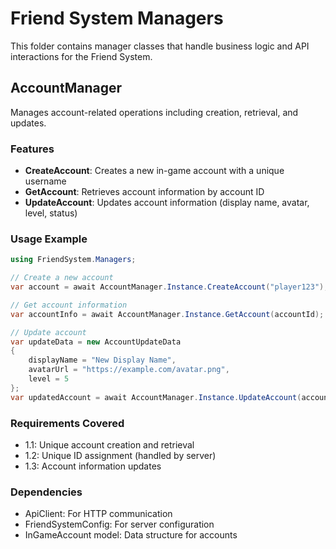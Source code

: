 # Friend System Managers

This folder contains manager classes that handle business logic and API interactions for the Friend System.

## AccountManager

Manages account-related operations including creation, retrieval, and updates.

### Features
- **CreateAccount**: Creates a new in-game account with a unique username
- **GetAccount**: Retrieves account information by account ID
- **UpdateAccount**: Updates account information (display name, avatar, level, status)

### Usage Example

```csharp
using FriendSystem.Managers;

// Create a new account
var account = await AccountManager.Instance.CreateAccount("player123");

// Get account information
var accountInfo = await AccountManager.Instance.GetAccount(accountId);

// Update account
var updateData = new AccountUpdateData
{
    displayName = "New Display Name",
    avatarUrl = "https://example.com/avatar.png",
    level = 5
};
var updatedAccount = await AccountManager.Instance.UpdateAccount(accountId, updateData);
```

### Requirements Covered
- 1.1: Unique account creation and retrieval
- 1.2: Unique ID assignment (handled by server)
- 1.3: Account information updates

### Dependencies
- ApiClient: For HTTP communication
- FriendSystemConfig: For server configuration
- InGameAccount model: Data structure for accounts
